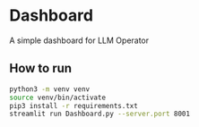 # Dashboard

A simple dashboard for LLM Operator

## How to run

```bash
python3 -m venv venv
source venv/bin/activate
pip3 install -r requirements.txt
streamlit run Dashboard.py --server.port 8001
```
